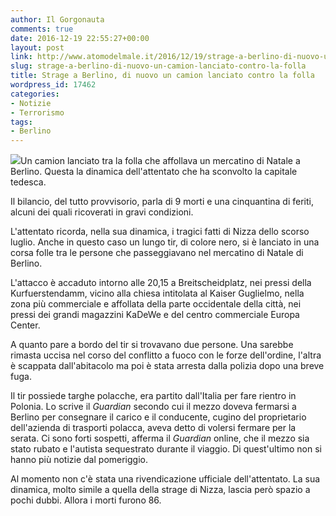```yaml
---
author: Il Gorgonauta
comments: true
date: 2016-12-19 22:55:27+00:00
layout: post
link: http://www.atomodelmale.it/2016/12/19/strage-a-berlino-di-nuovo-un-camion-lanciato-contro-la-folla/
slug: strage-a-berlino-di-nuovo-un-camion-lanciato-contro-la-folla
title: Strage a Berlino, di nuovo un camion lanciato contro la folla
wordpress_id: 17462
categories:
- Notizie
- Terrorismo
tags:
- Berlino
---
```


![](http://www.atomodelmale.it/wp-content/uploads/2016/12/attentato-berlino-camion-folla-video-morti-300x176.jpg)Un camion lanciato tra la folla che affollava un mercatino di Natale a Berlino. Questa la dinamica dell'attentato che ha sconvolto la capitale tedesca.

Il bilancio, del tutto provvisorio, parla di 9 morti e una cinquantina di feriti, alcuni dei quali ricoverati in gravi condizioni.


L'attentato ricorda, nella sua dinamica, i tragici fatti di Nizza dello scorso luglio. Anche in questo caso un lungo tir, di colore nero, si è lanciato in una corsa folle tra le persone che passeggiavano nel mercatino di Natale di Berlino.

L'attacco è accaduto intorno alle 20,15 a Breitscheidplatz, nei pressi della Kurfuerstendamm, vicino alla chiesa intitolata al Kaiser Guglielmo, nella zona più commerciale e affollata della parte occidentale della città, nei pressi dei grandi magazzini KaDeWe e del centro commerciale Europa Center.

A quanto pare a bordo del tir si trovavano due persone. Una sarebbe rimasta uccisa nel corso del conflitto a fuoco con le forze dell'ordine, l'altra è scappata dall'abitacolo ma poi è stata arresta dalla polizia dopo una breve fuga.

Il tir possiede targhe polacche, era partito dall'Italia per fare rientro in Polonia. Lo scrive il _Guardian_ secondo cui il mezzo doveva fermarsi a Berlino per consegnare il carico e il conducente, cugino del proprietario dell'azienda di trasporti polacca, aveva detto di volersi fermare per la serata. Ci sono forti sospetti, afferma il _Guardian_ online, che il mezzo sia stato rubato e l'autista sequestrato durante il viaggio. Di quest'ultimo non si hanno più notizie dal pomeriggio.

Al momento non c'è stata una rivendicazione ufficiale dell'attentato. La sua dinamica, molto simile a quella della strage di Nizza, lascia però spazio a pochi dubbi. Allora i morti furono 86.
